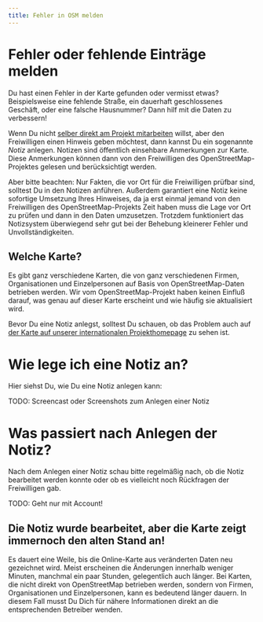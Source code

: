 ```yaml
---
title: Fehler in OSM melden
---
```


# Fehler oder fehlende Einträge melden

Du hast einen Fehler in der Karte gefunden oder vermisst etwas? Beispielsweise
eine fehlende Straße, ein dauerhaft geschlossenes Geschäft, oder eine falsche
Hausnummer? Dann hilf mit die Daten zu verbessern!

Wenn Du nicht [selber direkt am Projekt mitarbeiten](/beitragen/) willst, aber
den Freiwilligen einen Hinweis geben möchtest, dann kannst Du ein sogenannte
*Notiz* anlegen. Notizen sind öffentlich einsehbare Anmerkungen zur Karte.
Diese Anmerkungen können dann von den Freiwilligen des OpenStreetMap-Projektes
gelesen und berücksichtigt werden.

Aber bitte beachten: Nur Fakten, die vor Ort für die Freiwilligen prüfbar sind,
solltest Du in den Notizen anführen. Außerdem garantiert eine Notiz keine
sofortige Umsetzung Ihres Hinweises, da ja erst einmal jemand von den
Freiwilligen des OpenStreetMap-Projekts Zeit haben muss die Lage vor Ort zu
prüfen und dann in den Daten umzusetzen. Trotzdem funktioniert das Notizsystem
überwiegend sehr gut bei der Behebung kleinerer Fehler und Unvollständigkeiten.

## Welche Karte?

Es gibt ganz verschiedene Karten, die von ganz verschiedenen Firmen,
Organisationen und Einzelpersonen auf Basis von OpenStreetMap-Daten betrieben
werden. Wir vom OpenStreetMap-Projekt haben keinen Einfluß darauf, was genau
auf dieser Karte erscheint und wie häufig sie aktualisiert wird.

Bevor Du eine Notiz anlegst, solltest Du schauen, ob das Problem auch auf [der
Karte auf unserer internationalen
Projekthomepage](https://www.openstreetmap.org/) zu sehen ist.

# Wie lege ich eine Notiz an?

Hier siehst Du, wie Du eine Notiz anlegen kann:

TODO: Screencast oder Screenshots zum Anlegen einer Notiz

# Was passiert nach Anlegen der Notiz?

Nach dem Anlegen einer Notiz schau bitte regelmäßig nach, ob die Notiz
bearbeitet werden konnte oder ob es vielleicht noch Rückfragen der Freiwilligen
gab.

TODO: Geht nur mit Account!

## Die Notiz wurde bearbeitet, aber die Karte zeigt immernoch den alten Stand an!

Es dauert eine Weile, bis die Online-Karte aus veränderten Daten neu gezeichnet
wird. Meist erscheinen die Änderungen innerhalb weniger Minuten, manchmal ein
paar Stunden, gelegentlich auch länger. Bei Karten, die nicht direkt von
OpenStreetMap betrieben werden, sondern von Firmen, Organisationen und
Einzelpersonen, kann es bedeutend länger dauern. In diesem Fall musst Du Dich
für nähere Informationen direkt an die entsprechenden Betreiber wenden.

